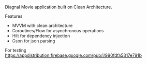 Diagnal Movie application built on Clean Architecture. 

Features 
- MVVM with clean architecture
- Coroutines/Flow for asynchronous operations
- Hilt for dependency injection
- Gson for json parsing

For testing 
https://appdistribution.firebase.google.com/pub/i/990fdfa5317e791b